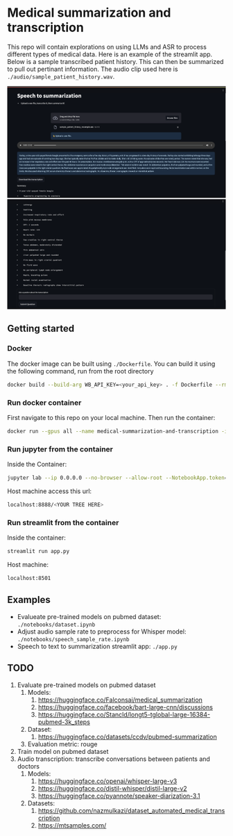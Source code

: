 # Medical summarization and transcription

This repo will contain explorations on using LLMs and ASR to process different types of medical data. Here is an example of the streamlit app. Below is a sample transcribed patient history. This can then be summarized to pull out pertinant information. The audio clip used here is 
`./audio/sample_patient_history.wav`.

![Demo Top](images/demo_top.png)
![Demo Bottom](images/demo_bottom.png)

## Getting started

### Docker

The docker image can be built using `./Dockerfile`. You can build it using the following command, run from the root directory

```bash
docker build --build-arg WB_API_KEY=<your_api_key> . -f Dockerfile --rm -t llm-finetuning:latest
```

### Run docker container

First navigate to this repo on your local machine. Then run the container:

```bash
docker run --gpus all --name medical-summarization-and-transcription -it --rm -p 8888:8888 -p 8501:8501 -p 8000:8000 --entrypoint /bin/bash -w /medical-summarization-and-transcription -v $(pwd):/medical-summarization-and-transcription llm-finetuning:latest
```

### Run jupyter from the container
Inside the Container:
```bash
jupyter lab --ip 0.0.0.0 --no-browser --allow-root --NotebookApp.token=''
```

Host machine access this url:
```bash
localhost:8888/<YOUR TREE HERE>
```

### Run streamlit from the container
Inside the container:
```bash
streamlit run app.py
```

Host machine:
```bash
localhost:8501
```

## Examples
- Evalueate pre-trained models on pubmed dataset: `./notebooks/dataset.ipynb`
- Adjust audio sample rate to preprocess for Whisper model: `./notebooks/speech_sample_rate.ipynb`
- Speech to text to summarization streamlit app: `./app.py`

## TODO
1. Evaluate pre-trained models on pubmed dataset
    1. Models:
        1. https://huggingface.co/Falconsai/medical_summarization
        2. https://huggingface.co/facebook/bart-large-cnn/discussions 
        3. https://huggingface.co/Stancld/longt5-tglobal-large-16384-pubmed-3k_steps
    2. Dataset:
        1. https://huggingface.co/datasets/ccdv/pubmed-summarization
    3. Evaluation metric: rouge
2. Train model on pubmed dataset
3. Audio transcription: transcribe conversations between patients and doctors
    1. Models:
        1. https://huggingface.co/openai/whisper-large-v3
        2. https://huggingface.co/distil-whisper/distil-large-v2
        3. https://huggingface.co/pyannote/speaker-diarization-3.1
    2. Datasets:
        1. https://github.com/nazmulkazi/dataset_automated_medical_transcription
        2. https://mtsamples.com/ 